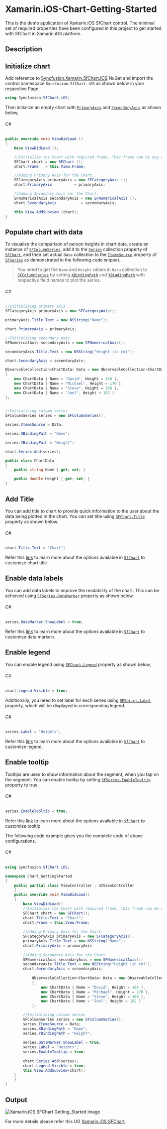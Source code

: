 # Xamarin.iOS-Chart-Getting-Started
This is the demo application of Xamarin.iOS SfChart control. The minimal set of required properties have been configured in this project to get started with SfChart in Xamarin.iOS platform.

## <a name="description"></a>Description ##

## Initialize chart

Add reference to [Syncfusion.Xamarin.SfChart.IOS](https://www.nuget.org/packages/Syncfusion.Xamarin.SfChart.ios/#) NuGet and import the control namespace `Syncfusion.SfChart.iOS` as shown below in your respective Page.

```C#
using Syncfusion.SfChart.iOS;
```

Then initialize an empty chart with [`PrimaryAxis`](https://help.syncfusion.com/cr/xamarin-ios/Syncfusion.SfChart.iOS.ChartBase.html#Syncfusion_SfChart_iOS_ChartBase_PrimaryAxis) and [`SecondaryAxis`](https://help.syncfusion.com/cr/xamarin-ios/Syncfusion.SfChart.iOS.ChartBase.html#Syncfusion_SfChart_iOS_ChartBase_SecondaryAxis) as shown below,

###### C#
```C#
public override void ViewDidLoad ()
{
    base.ViewDidLoad ();

    //Initialize the Chart with required frame. This frame can be any rectangle, which bounds inside the view.
    SFChart chart = new SFChart ();
    chart.Frame   = this.View.Frame;

    //Adding Primary Axis for the Chart.
    SFCategoryAxis primaryAxis = new SFCategoryAxis ();
    chart.PrimaryAxis          = primaryAxis;

    //Adding Secondary Axis for the Chart.
    SFNumericalAxis secondaryAxis = new SFNumericalAxis ();
    chart.SecondaryAxis           = secondaryAxis; 

    this.View.AddSubview (chart);
}
```

## Populate chart with data

To visualize the comparison of person heights in chart data, create an instance of [`SFColumnSeries`](https://help.syncfusion.com/cr/xamarin-ios/Syncfusion.SfChart.iOS.SFColumnSeries.html), add it to the [`Series`](https://help.syncfusion.com/cr/xamarin-ios/Syncfusion.SfChart.iOS.ChartBase.html#Syncfusion_SfChart_iOS_ChartBase_Series) collection property of [`SFChart`](https://help.syncfusion.com/cr/xamarin-ios/Syncfusion.SfChart.iOS.SFChart.html), and then set actual `Data` collection to the [`ItemsSource`](https://help.syncfusion.com/cr/xamarin-ios/Syncfusion.SfChart.iOS.SFSeries.html#Syncfusion_SfChart_iOS_SFSeries_ItemsSource) property of [`SFSeries`](https://help.syncfusion.com/cr/xamarin-ios/Syncfusion.SfChart.iOS.SFSeries.html) as demonstrated in the following code snippet..

> You need to get the `Name` and `Height` values in `Data` collection to [`SFColumnSeries`](https://help.syncfusion.com/cr/xamarin-ios/Syncfusion.SfChart.iOS.SFColumnSeries.html) by setting [`XBindingPath`](https://help.syncfusion.com/cr/xamarin-ios/Syncfusion.SfChart.iOS.SFSeries.html#Syncfusion_SfChart_iOS_SFSeries_XBindingPath) and [`YBindingPath`](https://help.syncfusion.com/cr/xamarin-ios/Syncfusion.SfChart.iOS.SFXyDataSeries.html#Syncfusion_SfChart_iOS_SFXyDataSeries_YBindingPath) with respective field names to plot the series.

###### C#
```C#
//Initializing primary axis
SFCategoryAxis primaryAxis = new SFCategoryAxis();

primaryAxis.Title.Text = new NSString("Name");

chart.PrimaryAxis = primaryAxis;

//Initializing secondary Axis
SFNumericalAxis secondaryAxis = new SFNumericalAxis();

secondaryAxis.Title.Text = new NSString("Height (in cm)");

chart.SecondaryAxis = secondaryAxis;

ObservableCollection<ChartData> Data = new ObservableCollection<ChartData>()
{
    new ChartData { Name = "David", Height = 180 },
    new ChartData { Name = "Michael", Height = 170 },
    new ChartData { Name = "Steve", Height = 160 },
    new ChartData { Name = "Joel", Height = 182 }
};
            

//Initializing column series
SFColumnSeries series = new SFColumnSeries();

series.ItemsSource = Data;

series.XBindingPath = "Name";

series.YBindingPath = "Height";

chart.Series.Add(series);
```

```C#
public class ChartData   
{   
    public string Name { get; set; }

    public double Height { get; set; }
}
```

## Add Title

You can add title to chart to provide quick information to the user about the data being plotted in the chart. You can set title using [`SFChart.Title`](https://help.syncfusion.com/cr/xamarin-ios/Syncfusion.SfChart.iOS.ChartBase.html#Syncfusion_SfChart_iOS_ChartBase_Title) property as shown below.

###### C#
```C#
chart.Title.Text = "Chart";
```

Refer this [link](https://help.syncfusion.com/xamarin-ios/sfchart/chart-title) to learn more about the options available in [`SfChart`](https://help.syncfusion.com/cr/xamarin-ios/Syncfusion.SfChart.iOS.SFChart.html) to customize chart title.

## Enable data labels

You can add data labels to improve the readability of the chart. This can be achieved using [`SFSeries.DataMarker`](https://help.syncfusion.com/cr/xamarin-ios/Syncfusion.SfChart.iOS.SFSeries.html#Syncfusion_SfChart_iOS_SFSeries_DataMarker) property as shown below.

###### C#
```C#
series.DataMarker.ShowLabel = true;
```

Refer this [link](https://help.syncfusion.com/xamarin-ios/sfchart/data-marker) to learn more about the options available in [`SfChart`](https://help.syncfusion.com/cr/xamarin-ios/Syncfusion.SfChart.iOS.SFChart.html) to customize data markers.

## Enable legend

You can enable legend using [`SFChart.Legend`](https://help.syncfusion.com/cr/xamarin-ios/Syncfusion.SfChart.iOS.SFChart.html#Syncfusion_SfChart_iOS_SFChart_Legend) property as shown below,

###### C#
```C#
chart.Legend.Visible = true;
```

Additionally, you need to set label for each series using [`SFSeries.Label`](https://help.syncfusion.com/cr/xamarin-ios/Syncfusion.SfChart.iOS.SFSeries.html#Syncfusion_SfChart_iOS_SFSeries_Label) property, which will be displayed in corresponding legend.

###### C#
```C#
series.Label = "Heights";
```

Refer this [link](https://help.syncfusion.com/xamarin-ios/sfchart/legend) to learn more about the options available in [`SfChart`](https://help.syncfusion.com/cr/xamarin-ios/Syncfusion.SfChart.iOS.SFChart.html) to customize legend.

## Enable tooltip

Tooltips are used to show information about the segment, when you tap on the segment. You can enable tooltip by setting [`SFSeries.EnableTooltip`](https://help.syncfusion.com/cr/xamarin-ios/Syncfusion.SfChart.iOS.SFSeries.html#Syncfusion_SfChart_iOS_SFSeries_EnableTooltip) property to true.

###### C#
```C#
series.EnableTooltip = true;
```

Refer this [link](https://help.syncfusion.com/xamarin-ios/sfchart/tooltip) to learn more about the options available in [`SfChart`](https://help.syncfusion.com/cr/xamarin-ios/Syncfusion.SfChart.iOS.SFChart.html) to customize tooltip.

The following code example gives you the complete code of above configurations.

###### C#
```C#
using Syncfusion.SfChart.iOS;

namespace Chart_GettingStarted
{
    public partial class ViewController : UIViewController
    {
	public override void ViewDidLoad()
	{
	    base.ViewDidLoad()    
	    //Initialize the Chart with required frame. This frame can be any rectangle, which bounds inside the view.
	    SFChart chart = new SFChart();
	    chart.Title.Text = "Chart";
	    chart.Frame = this.View.Frame;
              
	    //Adding Primary Axis for the Chart.
	    SFCategoryAxis primaryAxis = new SFCategoryAxis();
	    primaryAxis.Title.Text = new NSString("Name");
	    chart.PrimaryAxis = primaryAxis
	    
	    //Adding Secondary Axis for the Chart.
	    SFNumericalAxis secondaryAxis = new SFNumericalAxis();
	    secondaryAxis.Title.Text = new NSString("Height (in cm)");
	    chart.SecondaryAxis = secondaryAxis;
            
            ObservableCollection<ChartData> Data = new ObservableCollection<ChartData>()
            {
                new ChartData { Name = "David", Height = 180 },
                new ChartData { Name = "Michael", Height = 170 },
                new ChartData { Name = "Steve", Height = 160 },
                new ChartData { Name = "Joel", Height = 182 }
            };

	    //Initializing column series
	    SFColumnSeries series = new SFColumnSeries();
	    series.ItemsSource = Data;
	    series.XBindingPath = "Name";
	    series.YBindingPath = "Height";
	    
	    series.DataMarker.ShowLabel = true;
	    series.Label = "Heights";
	    series.EnableTooltip = true;
	    
	    chart.Series.Add(series);
	    chart.Legend.Visible = true;
	    this.View.AddSubview(chart);
	}
    }
}
```

## <a name="output"></a>Output ##
![Xamarin.iOS SFChart Getting_Started image]()

For more details please refer this UG [Xamarin.iOS SFChart](https://help.syncfusion.com/xamarin-ios/sfchart/getting-started).

